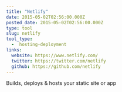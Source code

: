 ```yaml
---
title: "Netlify"
date: 2015-05-02T02:56:00.000Z
posted_date: 2015-05-02T02:56:00.000Z
type: tool
slug: netlify
tool_type: 
  -  hosting-deployment
links:
  website: https://www.netlify.com/
  twitter: https://twitter.com/netlify
  github: https://github.com/netlify
---
```

Builds, deploys & hosts your static site or app




